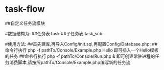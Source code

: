 # task-flow
##自定义任务流模块

#数据结构为:
##任务表 task
##子任务表 task_sub

#使用方法:
##首先建库,再导入Config/init.sql,再配置Config/Database.php;
##命令行执行 php -f pathTo/Console/Example.php Hello 即可插入一个Hello模板的任务
##命令行执行 php -f pathTo/Console/Run.php & 即可创建常驻进程的任务消费脚本,请按照pathTo/Console/Example.php编写新的任务流